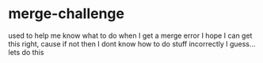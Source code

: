 # merge-challenge
used to help me know what to do when I get a merge error
I hope I can get this right, cause if not then I dont know how to do stuff incorrectly I guess...
lets do this
